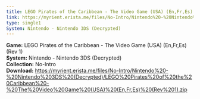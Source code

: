 ```yaml
---
title: LEGO Pirates of the Caribbean - The Video Game (USA) (En,Fr,Es) (Rev 1)
link: https://myrient.erista.me/files/No-Intro/Nintendo%20-%20Nintendo%203DS%20(Decrypted)/LEGO%20Pirates%20of%20the%20Caribbean%20-%20The%20Video%20Game%20(USA)%20(En,Fr,Es)%20(Rev%201).zip
type: single1
System: Nintendo - Nintendo 3DS (Decrypted)
---
```

<b>Game:</b> LEGO Pirates of the Caribbean - The Video Game (USA) (En,Fr,Es) (Rev 1)<br>
<b>System:</b> Nintendo - Nintendo 3DS (Decrypted)<br>
<b>Collection:</b> No-Intro<br>
<b>Download:</b> https://myrient.erista.me/files/No-Intro/Nintendo%20-%20Nintendo%203DS%20(Decrypted)/LEGO%20Pirates%20of%20the%20Caribbean%20-%20The%20Video%20Game%20(USA)%20(En,Fr,Es)%20(Rev%201).zip